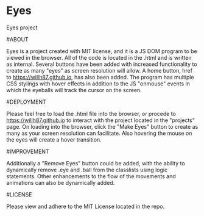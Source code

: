 # Eyes
Eyes project

#ABOUT
  
  Eyes is a project created with MIT license, and it is a JS DOM program to be viewed in the browser. All of the code is located in the .html and is written as internal.
  Several buttons have been added with increased functionality to create as many "eyes" as screen resolution will allow. A home button, href to https://willh87.github.io, has
  also been added. The program has multiple CSS stylings with hover effects in addition to the JS "onmouse" events in which the eyeballs will track the cursor on the screen.
  
#DEPLOYMENT

  Please feel free to load the .html file into the browser, or procede to https://willh87.github.io to interact with the project located in the "projects" page. On loading into the browser, click the "Make Eyes" button to create as many as your screen resolution can facilitate. Also hovering the mouse on the eyes will create a hover transition.
  
 #IMPROVEMENT
 
  Additionally a "Remove Eyes" button could be added, with the ability to dynamically remove .eye and .ball from the classlists using logic statements. Other enhancements to the flow of the movements and animations can also be dynamically added.
  
  #LICENSE
  
   Please view and adhere to the MIT License located in the repo.
